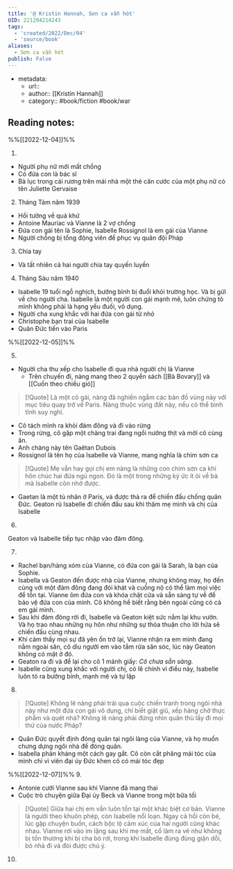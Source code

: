 ```yaml
---
title: '@ Kristin Hannah, Sơn ca vẫn hót'
UID: 221204214243
tags:
  - 'created/2022/Dec/04'
  - 'source/book'
aliases:
  - Sơn ca vẫn hót
publish: False
---
```

- metadata:
	- url::
	- author:: [[Kristin Hannah]]
	- category:: #book/fiction #book/war


## Reading notes:

%%[[2022-12-04]]%%

1. 
- Người phụ nữ mới mất chồng
- Có đứa con là bác sĩ
- Bà lục trong cái rương trên mái nhà một thẻ căn cước của một phụ nữ có tên Juliette Gervaise

2. Tháng Tám năm 1939
- Hồi tưởng về quá khứ 
- Antoine Mauriac và Vianne là 2 vợ chồng
- Đứa con gái tên là Sophie, Isabelle Rossignol là em gái của Vianne
- Người chồng bị tổng động viên để phục vụ quân đội Pháp

3. Chia tay
- Và tất nhiên cả hai người chia tay quyến luyến

4. Tháng Sáu năm 1940
- Isabelle 19 tuổi ngỗ nghịch, bướng bỉnh bị đuổi khỏi trường học. Và bị gửi về cho người cha. Isabelle là một người con gái mạnh mẽ, luôn chứng tỏ mình không phải là hạng yếu đuối, vô dụng.
- Người cha xung khắc với hai đứa con gái từ nhỏ
- Christophe bạn trai của Isabelle
- Quân Đức tiến vào Paris

%%[[2022-12-05]]%%

5. 
- Người cha thu xếp cho Isabelle đi qua nhà người chị là Vianne
	- Trên chuyến đi, nàng mang theo 2 quyển sách [[Bà Bovary]] và [[Cuốn theo chiều gió]]
> [!Quote] Là một cô gái, nàng đã nghiền ngẫm các bản đồ vùng này với mục tiêu quay trở về Paris. Nàng thuộc vùng đất này, nếu có thể bình tĩnh suy nghĩ.
- Cô tách mình ra khỏi đám đông và đi vào rừng
- Trong rừng, cô gặp một chàng trai đang ngồi nướng thịt và mời cô cùng ăn.
- Anh chàng này tên Gaëtan Dubois
- Rossignol là tên họ của Isabelle và Vianne, mang nghĩa là chim sơn ca
> [!Quote] Mẹ vẫn hay gọi chị em nàng là những con chim sơn ca khi hôn chúc hai đứa ngủ ngon. Đó là một trong những ký ức ít ỏi về bà mà Isabelle còn nhớ được.
- Gaetan là một tù nhân ở Paris, và được thả ra để chiến đấu chống quân Đức. Geaton rủ Isabelle đi chiến đấu sau khi thăm mẹ mình và chị của Isabelle

6. 
Geaton và Isabelle tiếp tục nhập vào đám đông.

7. 
- Rachel bạn/hàng xóm của Vianne, có đứa con gái là Sarah, là bạn của Sophie. 
- Isabella và Geaton đến được nhà của Vianne, nhưng không may, họ đến cùng với một đám đông đang đói khát và cuồng nộ có thể làm mọi việc để tồn tại.  Vianne ôm đứa con và khóa chặt cửa và sẵn sàng tự về để bảo vệ đứa con của mình. Cô không hề biết rằng bên ngoài cũng có cả em gái mình.
- Sau khi đám đông rời đi, Isabelle và Geaton kiệt sức nằm lại khu vườn. Và họ trao nhau những nụ hôn như những sự thỏa thuận cho lời hứa sẽ chiến đấu cùng nhau.
- Khi cảm thấy mọi sự đã yên ổn trở lại, Vianne nhận ra em mình đang nằm ngoài sân, cô dìu người em vào tắm rửa săn sóc, lúc này Geaton không có mặt ở đó.
- Geaton ra đi và để lại cho cô 1 mảnh giấy: *Cô chưa sẵn sàng.*
- Isabelle cũng xung khắc với người chị, có lẽ chính vì điều này, Isabelle luôn tỏ ra bướng bỉnh, mạnh mẽ và tự lập

8. 

> [!Quote]  Không lẽ nàng phải trải qua cuộc chiến tranh trong ngôi nhà này như một đứa con gái vô dụng, chỉ biết giặt giũ, xếp hàng chờ thực phẩm và quét nhà? Không lẽ nàng phải đứng nhìn quân thù lấy đi mọi thứ của nước Pháp?
- Quân Đức quyết định đóng quân tại ngôi làng của Vianne, và họ muốn chưng dựng ngôi nhà để đóng quân.
- Isabella phản kháng một cách gay gắt. Cô còn cắt phăng mái tóc của mình chỉ vì viên đại úy Đức khen cô có mái tóc đẹp

%%[[2022-12-07]]%%
9. 
- Antonie cưới Vianne sau khi Vianne đã mang thai
- Cuộc trò chuyện giữa Đại úy Beck và Vianne trong một bữa tối
> [!Quote]  Giữa hai chị em vẫn luôn tồn tại một khác biệt cơ bản. Vianne là người theo khuôn phép, còn Isabelle nổi loạn. Ngay cả hồi còn bé, lúc gặp chuyện buồn, cách bộc lộ cảm xúc của hai người cũng khác nhau. Vianne rơi vào im lặng sau khi mẹ mất, cố làm ra vẻ như không bị tổn thương khi bị cha bỏ rơi, trong khi Isabelle đùng đùng giận dỗi, bỏ nhà đi và đòi được chú ý.

10. 